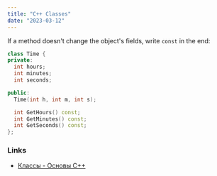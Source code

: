 ```yaml
---
title: "C++ Classes"
date: "2023-03-12"
---
```


If a method doesn't change the object's fields, write `const` in the end:
```c++
class Time {
private:
  int hours;
  int minutes;
  int seconds;

public:
  Time(int h, int m, int s);

  int GetHours() const;
  int GetMinutes() const;
  int GetSeconds() const;
};
```

### Links
- [Классы - Основы С++](https://via.hypothes.is/https://academy.yandex.ru/handbook/cpp/article/classes)